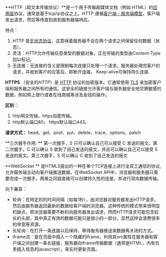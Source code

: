 **HTTP（超文本传输协议）**是一个用于传输超媒体文档（例如 HTML）的[应用层](https://en.wikipedia.org/wiki/Application_Layer)协议，通常是基于tcp/ip协议之上。HTTP 遵循[客户端 - 服务端模型](https://en.wikipedia.org/wiki/Client–server_model)，客户端发出请求，然后等待直到收到服务器端响应。

特点：

1. HTTP 是[无状态协议](http://en.wikipedia.org/wiki/Stateless_protocol)，这意味着服务器不会在两个请求之间保留任何数据（状态）。
2. 灵活：HTTP允许传输任意类型的数据对象。正在传输的类型由Content-Type加以标记。
3. 无连接：无连接的含义是限制每次连接只处理一个请求。服务器处理完客户的请求，并收到客户的应答后，即断开连接。 Keep-alive可保持持久连接.



**HTTPS** （安全的*HTTP*）是 [HTTP](https://developer.mozilla.org/zh-CN/docs/Glossary/HTTP) 协议的加密版本。它通常使用 [TLS](https://developer.mozilla.org/zh-CN/docs/Glossary/TLS) 来加密客户端和服务器之间所有的通信。这安全的链接允许客户端与服务器安全地交换敏感的数据，例如网上银行或者在线商城等涉及金钱的操作。



**区别：**

1. http明文传输，https加密传输。
2. http默认端口80， https默认端口443。



**请求方式：** head、get、post、put、delete、trace、options、patch



**三次握手作用: ** 第一次握手，S 只可以确认自己可以接受 C 发送的报文。第二次握手，C 可以确认 S 收到了自己发送的报文，并且可以确认自己可以接受 S 发送的报文。第三次握手，S 可以确认 C 收到了自己发送的报文



**WebSocket ** 是HTML5提出的一种在单个TCP连接上进行全双工通信的协议,允许服务端主动向客户端推送数据。在WebSocket API中，浏览器和服务器只需要完成一次握手，两者之间就直接可以创建持久性的连接，并进行双向数据传输。

向下兼容：

- 轮询：在特定的的时间间隔（如每1秒），由浏览器对服务器发出HTTP请求，然后由服务器返回最新的数据给客户端的浏览器。这种传统的模式带来很明显的缺点，即浏览器需要不断的向服务器发出请求，然而HTTP请求可能包含较长的头部，其中真正有效的数据可能只是很小的一部分，显然这样会浪费很多的带宽等资源。
- 长轮询：在打开一条连接以后保持，等待服务器推送来数据再关闭的方式。
- iframe流：是在页面中插入一个隐藏的iframe，利用其src属性在服务器和客户端之间创建一条长链接，服务器向iframe传输数据（通常是HTML，内有负责插入信息的javascript），来实时更新页面。





​	